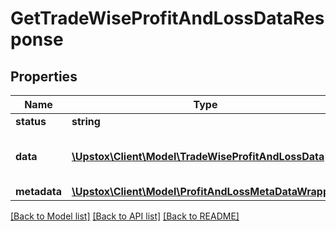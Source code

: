 # GetTradeWiseProfitAndLossDataResponse

## Properties
Name | Type | Description | Notes
------------ | ------------- | ------------- | -------------
**status** | **string** |  | [optional] 
**data** | [**\Upstox\Client\Model\TradeWiseProfitAndLossData[]**](TradeWiseProfitAndLossData.md) | Response data for trade wise data details | [optional] 
**metadata** | [**\Upstox\Client\Model\ProfitAndLossMetaDataWrapper**](ProfitAndLossMetaDataWrapper.md) |  | [optional] 

[[Back to Model list]](../../README.md#documentation-for-models) [[Back to API list]](../../README.md#documentation-for-api-endpoints) [[Back to README]](../../README.md)

